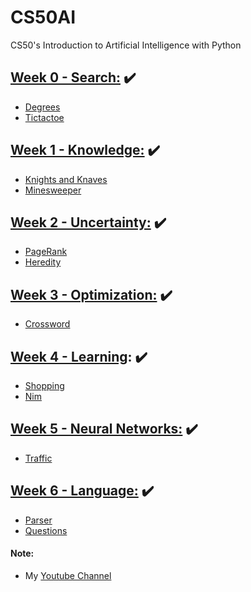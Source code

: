 # CS50AI

CS50's Introduction to Artificial Intelligence with Python

## [Week 0 - Search:](https://github.com/itsmehere/CS50AI/blob/master/LectureNotes/Week0_Search.md) ✔️

- [Degrees](https://github.com/itsmehere/CS50AI/tree/master/Week0_Search/degrees)
- [Tictactoe](https://github.com/itsmehere/CS50AI/tree/master/Week0_Search/tictactoe)

## [Week 1 - Knowledge:](https://github.com/itsmehere/CS50AI/blob/master/LectureNotes/Week1_Knowledge.md) ✔️

- [Knights and Knaves](https://github.com/itsmehere/CS50AI/tree/master/Week1_Knowledge/knights)
- [Minesweeper](https://github.com/itsmehere/CS50AI/tree/master/Week1_Knowledge/minesweeper)

## [Week 2 - Uncertainty:](https://github.com/itsmehere/CS50AI/blob/master/LectureNotes/Week2_Uncertainty.md) ✔️

- [PageRank](https://github.com/itsmehere/CS50AI/tree/master/Week2_Uncertainty/pagerank)
- [Heredity](https://github.com/itsmehere/CS50AI/tree/master/Week2_Uncertainty/heredity)

## [Week 3 - Optimization:](https://github.com/itsmehere/CS50AI/blob/master/LectureNotes/Week3_Optimization.md) ✔️

- [Crossword](https://github.com/itsmehere/CS50AI/tree/master/Week3_Optimization/crossword)

## [Week 4 - Learning](https://github.com/itsmehere/CS50AI/blob/master/LectureNotes/Week4_Learning.md): ✔️

- [Shopping](https://github.com/itsmehere/CS50AI/tree/master/Week4_Learning/shopping)
- [Nim](https://github.com/itsmehere/CS50AI/tree/master/Week4_Learning/nim)

## [Week 5 - Neural Networks:](https://github.com/itsmehere/CS50AI/blob/master/LectureNotes/Week5_NeuralNetworks.md) ✔️

- [Traffic](https://github.com/itsmehere/CS50AI/tree/master/Week5_NeuralNetworks/traffic)

## [Week 6 - Language:](https://github.com/itsmehere/CS50AI/blob/master/LectureNotes/Week6_Language.md) ✔️

- [Parser](https://github.com/itsmehere/CS50AI/tree/master/Week6_Language/parser)
- [Questions](https://github.com/itsmehere/CS50AI/tree/master/Week6_Language/questions)

#### Note:

- My [Youtube Channel](https://www.youtube.com/channel/UCvZ2dmXEZz8MyR7WrZI2oWQ)